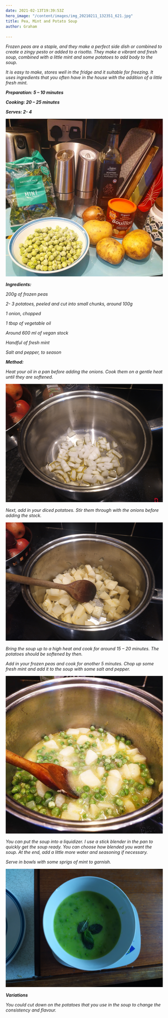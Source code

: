 ```yaml
---
date: 2021-02-13T19:39:53Z
hero_image: "/content/images/img_20210211_132351_621.jpg"
title: Pea, Mint and Potato Soup
author: Graham

---
```

_Frozen peas are a staple, and they make a perfect side dish or combined to create a zingy pesto or added to a risotto. They make a vibrant and fresh soup, combined with a little mint and some potatoes to add body to the soup._

_It is easy to make, stores well in the fridge and it suitable for freezing. It uses ingredients that you often have in the house with the addition of a little fresh mint._

**_Preparation: 5 – 10 minutes_**

**_Cooking: 20 – 25 minutes_**

**_Serves: 2- 4_**

![](/content/images/img_20210211_131811_040.jpg)

**_Ingredients:_**

_200g of frozen peas_

_2- 3 potatoes, peeled and cut into small chunks, around 100g_

_1 onion, chopped_

_1 tbsp of vegetable oil_

_Around 600 ml of vegan stock_

_Handful of fresh mint_

_Salt and pepper, to season_

**_Method:_**

_Heat your oil in a pan before adding the onions. Cook them on a gentle heat until they are softened._

![](/content/images/img_20210211_121142.jpg)

_Next, add in your diced potatoes. Stir them through with the onions before adding the stock._

![](/content/images/img_20210211_122111.jpg)

_Bring the soup up to a high heat and cook for around 15 – 20 minutes. The potatoes should be softened by then._

_Add in your frozen peas and cook for another 5 minutes. Chop up some fresh mint and add it to the soup with some salt and pepper._

![](/content/images/img_20210211_131811_007.jpg)

_You can put the soup into a liquidizer. I use a stick blender in the pan to quickly get the soup ready. You can choose how blended you want the soup. At the end, add a little more water and seasoning if necessary._

_Serve in bowls with some sprigs of mint to garnish._

![](/content/images/img_20210211_125935.jpg)

**_Variations_**

_You could cut down on the potatoes that you use in the soup to change the consistency and flavour._